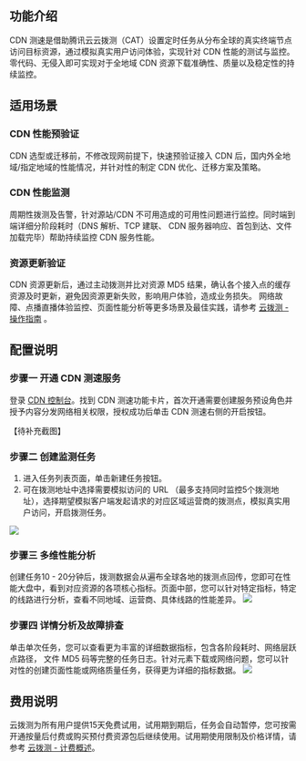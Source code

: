 ## 功能介绍

CDN 测速是借助腾讯云云拨测（CAT）设置定时任务从分布全球的真实终端节点访问目标资源，通过模拟真实用户访问体验，实现针对 CDN 性能的测试与监控。零代码、无侵入即可实现对于全地域 CDN 资源下载准确性、质量以及稳定性的持续监控。

## 适用场景

### CDN 性能预验证

CDN 选型或迁移前，不修改现网前提下，快速预验证接入 CDN 后，国内外全地域/指定地域的性能情况，并针对性的制定 CDN 优化、迁移方案及策略。
	

### CDN 性能监测

周期性拨测及告警，针对源站/CDN 不可用造成的可用性问题进行监控。同时端到端详细分阶段耗时（DNS 解析、TCP 建联、 CDN 服务器响应、首包到达、文件加载完毕）帮助持续监控 CDN 服务性能。
	

### 资源更新验证

CDN 资源更新后，通过主动拨测并比对资源 MD5 结果，确认各个接入点的缓存资源及时更新，避免因资源更新失败，影响用户体验，造成业务损失。
网络故障、点播直播体验监控、页面性能分析等更多场景及最佳实践，请参考 [云拨测 - 操作指南](https://cloud.tencent.com/document/product/280/52103) 。
		
		

## 配置说明

### 步骤一 开通 CDN 测速服务

登录 [CDN 控制台](https://console.cloud.tencent.com/cdn/plugins)。找到 CDN 测速功能卡片，首次开通需要创建服务预设角色并授予内容分发网络相关权限，授权成功后单击 CDN 测速右侧的开启按钮。
      
【待补充截图】

### 步骤二 创建监测任务

1. 进入任务列表页面，单击新建任务按钮。
2. 可在拨测地址中选择需要模拟访问的 URL （最多支持同时监控5个拨测地址），选择期望模拟客户端发起请求的对应区域运营商的拨测点，模拟真实用户访问，开启拨测任务。

![](https://qcloudimg.tencent-cloud.cn/raw/010842bb60c38c707935e0b4d2f78011.png)

### 步骤三 多维性能分析

创建任务10 - 20分钟后，拨测数据会从遍布全球各地的拨测点回传，您即可在性能大盘中，看到对应资源的各项核心指标。页面中部，您可以针对特定指标，特定的线路进行分析，查看不同地域、运营商、具体线路的性能差异。
![](https://qcloudimg.tencent-cloud.cn/raw/e8ddd409eaa4c43c74eae3e4e06de4a0.png)

### 步骤四 详情分析及故障排查

单击单次任务，您可以查看更为丰富的详细数据指标，包含各阶段耗时、网络层跃点路径， 文件 MD5 码等完整的任务日志。针对元素下载或网络问题，您可以针对性的创建页面性能或网络质量任务，获得更为详细的指标数据。
![](https://qcloudimg.tencent-cloud.cn/raw/2ff7cbf27f037be3828e83891a050bae.png)

## 费用说明

云拨测为所有用户提供15天免费试用，试用期到期后，任务会自动暂停，您可按需开通按量后付费或购买预付费资源包后继续使用。试用期使用限制及价格详情，请参考 [云拨测 - 计费概述](https://cloud.tencent.com/document/product/280/70804)。
